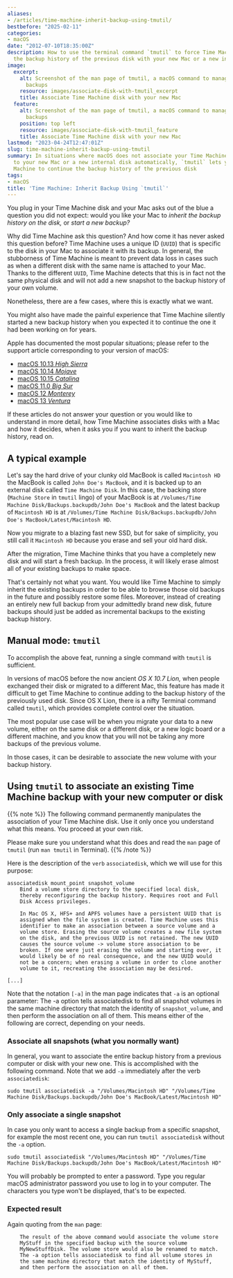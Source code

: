 ```yaml
---
aliases:
- /articles/time-machine-inherit-backup-using-tmutil/
bestbefore: "2025-02-11"
categories:
- macOS
date: "2012-07-10T18:35:00Z"
description: How to use the terminal command `tmutil` to force Time Machine to continue
  the backup history of the previous disk with your new Mac or a new internal disk
image:
  excerpt:
    alt: Screenshot of the man page of tmutil, a macOS command to manage Time Machine
      backups
    resource: images/associate-disk-with-tmutil_excerpt
    title: Associate Time Machine disk with your new Mac
  feature:
    alt: Screenshot of the man page of tmutil, a macOS command to manage Time Machine
      backups
    position: top left
    resource: images/associate-disk-with-tmutil_feature
    title: Associate Time Machine disk with your new Mac
lastmod: "2023-04-24T12:47:01Z"
slug: time-machine-inherit-backup-using-tmutil
summary: In situations where macOS does not associate your Time Machine backup disk
  to your new Mac or a new internal disk automatically, `tmutil` lets you force Time
  Machine to continue the backup history of the previous disk
tags:
- macOS
title: 'Time Machine: Inherit Backup Using `tmutil`'
---
```


You plug in your Time Machine disk and your Mac asks out of the blue a question you did not expect: would you like your Mac to *inherit the backup history on the disk,* or *start a new backup?* 

 Why did Time Machine ask this question? And how come it has never asked this question before? Time Machine uses a unique ID (`UUID`) that is specific to the disk in your Mac to associate it with its backup. In general, the stubborness of Time Machine is meant to prevent data loss in cases such as when a different disk with the same name is attached to your Mac. Thanks to the different `UUID`, Time Machine detects that this is in fact not the same physical disk and will not add a new snapshot to the backup history of your own volume.

Nonetheless, there are a few cases, where this is exactly what we want.

You might also have made the painful experience that Time Machine silently started a new backup history when you expected it to continue the one it had been working on for years.

Apple has documented the most popular situations; please refer to the support article corresponding to your version of macOS:

* [macOS 10.13 *High Sierra*](https://support.apple.com/guide/mac-help/a-mac-inherit-backup-history-mh35732/10.13/mac/10.13)
* [macOS 10.14 *Mojave*](https://support.apple.com/guide/mac-help/if-your-new-mac-inherits-your-backup-history-mh35732/10.14/mac/10.14)
* [macOS 10.15 *Catalina*](https://support.apple.com/guide/mac-help/if-your-new-mac-inherits-your-backup-history-mh35732/10.15/mac/10.15)
* [macOS 11.0 *Big Sur*](https://support.apple.com/guide/mac-help/if-your-new-mac-inherits-your-backup-history-mh35732/11.0/mac/11.0)
* [macOS 12 *Monterey*](https://support.apple.com/guide/mac-help/if-your-new-mac-inherits-your-backup-history-mh35732/12.0/mac/12.0)
* [macOS 13 *Ventura*](https://support.apple.com/guide/mac-help/if-your-new-mac-inherits-your-backup-history-mh35732/13.0/mac/13.0)

If these articles do not answer your question or you would like to understand in more detail, how Time Machine associates disks with a Mac and how it decides, when it asks you if you want to inherit the backup history, read on.

## A typical example

Let's say the hard drive of your clunky old MacBook is called `Macintosh HD` the MacBook is called `John Doe's MacBook`, and it is backed up to an external disk called `Time Machine Disk`. In this case, the backing store (`Machine Store` in `tmutil`  lingo) of your MacBook is at `/Volumes/Time Machine Disk/Backups.backupdb/John Doe's MacBook` and the latest backup of `Macintosh HD` is at `/Volumes/Time Machine Disk/Backups.backupdb/John Doe's MacBook/Latest/Macintosh HD`. 

Now you migrate to a blazing fast new SSD, but for sake of simplicity, you still call it `Macintosh HD` because you erase and sell your old hard disk.

After the migration, Time Machine thinks that you have a completely new disk and will start a fresh backup. In the process, it will likely erase almost all of your existing backups to make space.

That's certainly not what you want. You would like Time Machine to simply inherit the existing backups in order to be able to browse those old backups in the future and possibly restore some files. Moreover, instead of creating an entirely new full backup from your admittedly brand new disk, future backups should just be added as incremental backups to the existing backup history.

 ## Manual mode: `tmutil`

To accomplish the above feat, running a single command with `tmutil` is sufficient.

In versions of macOS before the now ancient *OS X 10.7 Lion,* when people exchanged their disk or migrated to a different Mac, this feature has made it difficult to get Time Machine to continue adding to the backup history of the previously used disk. Since OS X Lion, there is a nifty Terminal command called `tmutil`, which provides complete control over the situation.

The most popular use case will be when you migrate your data to a new volume, either on the same disk or a different disk, or a new logic board or a different machine, and you know that you will not be taking any more backups of the previous volume.

In those cases, it can be desirable to associate the new volume with your backup history.

## Using `tmutil` to associate an existing Time Machine backup with your new computer or disk

{{% note  %}}
The following command permanently manipulates the association of your Time Machine disk. Use it only once you understand what this means. You proceed at your own risk.

Please make sure you understand what this does and read the `man` page of `tmutil` (run `man tmutil` in Terminal).
{{% /note %}}

Here is the description of the `verb` `associatedisk`, which we will use for this purpose:

``` plain
associatedisk mount_point snapshot_volume
    Bind a volume store directory to the specified local disk,
    thereby reconfiguring the backup history. Requires root and Full
    Disk Access privileges.

    In Mac OS X, HFS+ and APFS volumes have a persistent UUID that is
    assigned when the file system is created. Time Machine uses this
    identifier to make an association between a source volume and a
    volume store. Erasing the source volume creates a new file system
    on the disk, and the previous UUID is not retained. The new UUID
    causes the source volume -> volume store association to be
    broken. If one were just erasing the volume and starting over, it
    would likely be of no real consequence, and the new UUID would
    not be a concern; when erasing a volume in order to clone another
    volume to it, recreating the association may be desired.

[...]
```

Note that the notation `[-a]` in the man page indicates that `-a` is an optional parameter: The -a option tells associatedisk to find all snapshot volumes in the same machine directory that match the identity of `snapshot_volume`, and then perform the association on all of them. This means either of the following are correct, depending on your needs.

### Associate all snapshots (what you normally want)

In general, you want to associate the entire backup history from a previous computer or disk with your new one. This is accomplished with the following command. Note that we add `-a` immediately after the verb `associatedisk`:

``` plain
sudo tmutil associatedisk -a "/Volumes/Macintosh HD" "/Volumes/Time Machine Disk/Backups.backupdb/John Doe's MacBook/Latest/Macintosh HD"
```

### Only associate a single snapshot

In case you only want to access a single backup from a specific snapshot, for example the most recent one, you can run `tmutil associatedisk` without the `-a` option.

``` plain
sudo tmutil associatedisk "/Volumes/Macintosh HD" "/Volumes/Time Machine Disk/Backups.backupdb/John Doe's MacBook/Latest/Macintosh HD"
```

You will probably be prompted to enter a password. Type you regular macOS administrator password you use to log in to your computer. The characters you type won't be displayed, that's to be expected.

### Expected result

Again quoting from the `man` page:

``` plain
    The result of the above command would associate the volume store
    MyStuff in the specified backup with the source volume
    MyNewStuffDisk. The volume store would also be renamed to match.
    The -a option tells associatedisk to find all volume stores in
    the same machine directory that match the identity of MyStuff,
    and then perform the association on all of them.
```
